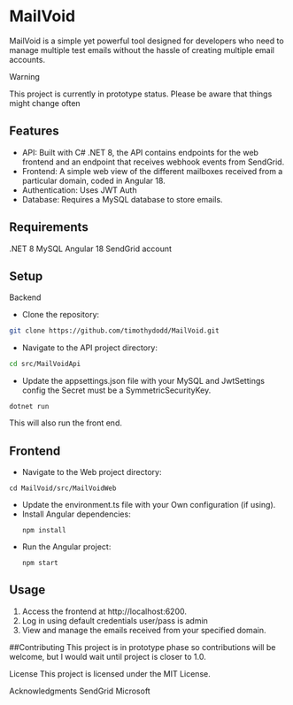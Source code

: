 

# MailVoid
MailVoid is a simple yet powerful tool designed for developers who need to manage multiple test emails without the hassle of creating multiple email accounts.

> [!WARNING]  
 This project is currently in prototype status. Please be aware that things might change often

## Features
- API: Built with C# .NET 8, the API contains endpoints for the web frontend and an endpoint that receives webhook events from SendGrid.
- Frontend: A simple web view of the different mailboxes received from a particular domain, coded in Angular 18.
- Authentication: Uses JWT Auth 
- Database: Requires a MySQL database to store emails.

## Requirements
.NET 8
MySQL
Angular 18
SendGrid account

## Setup

Backend
- Clone the repository:
``` bash
git clone https://github.com/timothydodd/MailVoid.git
```

- Navigate to the API project directory:
``` bash
cd src/MailVoidApi
```

- Update the appsettings.json file with your MySQL and JwtSettings config the Secret must be a SymmetricSecurityKey.
```
dotnet run 
```
This will also run the front end.


## Frontend
- Navigate to the Web project directory:
```
cd MailVoid/src/MailVoidWeb
```
- Update the environment.ts file with your Own  configuration (if using).
- Install Angular dependencies:
  ```
  npm install
  ```
- Run the Angular project:
  ```
  npm start
  ```
  
## Usage
1. Access the frontend at http://localhost:6200.
2. Log in using default credentials user/pass is admin
3. View and manage the emails received from your specified domain.
 
##Contributing
This project is in prototype phase so contributions will be welcome, but I would wait until project is closer to 1.0.

License
This project is licensed under the MIT License.

Acknowledgments
SendGrid
Microsoft 
